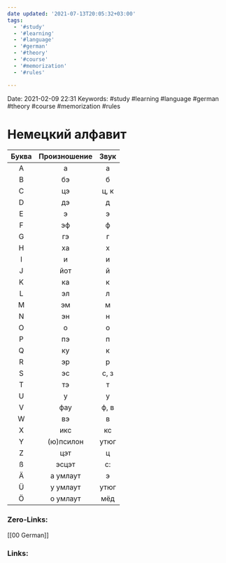 ```yaml
---
date updated: '2021-07-13T20:05:32+03:00'
tags:
  - '#study'
  - '#learning'
  - '#language'
  - '#german'
  - '#theory'
  - '#course'
  - '#memorization'
  - '#rules'

---
```


Date: 2021-02-09 22:31
Keywords: #study #learning #language #german #theory #course #memorization #rules

# Немецкий алфавит

| Буква | Произношение | Звук |
| :---: | :----------: | :--: |
|   A   |       а      |   а  |
|   B   |      бэ      |   б  |
|   C   |      цэ      | ц, к |
|   D   |      дэ      |   д  |
|   E   |       э      |   э  |
|   F   |      эф      |   ф  |
|   G   |      гэ      |   г  |
|   H   |      ха      |   х  |
|   I   |       и      |   и  |
|   J   |      йот     |   й  |
|   K   |      ка      |   к  |
|   L   |      эл      |   л  |
|   M   |      эм      |   м  |
|   N   |      эн      |   н  |
|   O   |       о      |   о  |
|   P   |      пэ      |   п  |
|   Q   |      ку      |   к  |
|   R   |      эр      |   р  |
|   S   |      эс      | с, з |
|   T   |      тэ      |   т  |
|   U   |       у      |   у  |
|   V   |      фау     | ф, в |
|   W   |      вэ      |   в  |
|   X   |      икс     |  кс  |
|   Y   |   (ю)псилон  | утюг |
|   Z   |      цэт     |   ц  |
|   ß   |     эсцэт    |  с:  |
|   Ä   |   а умлаут   |   э  |
|   Ü   |   у умлаут   | утюг |
|   Ö   |   о умлаут   |  мёд |

### Zero-Links:

[[00 German]]

### Links:

